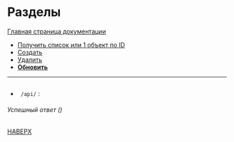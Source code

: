 # Разделы

[Главная страница документации](/README.md)

* [Получить список или 1 объект по ID](/docs/section/section-get.md)
* [Создать](/docs/section/section-create.md)   
* [Удалить](/docs/section/section-delete.md) 
* **[Обновить](/docs/section/section-update.md)**
---

## 
- ` /api/` :
###### Успешный ответ ()

[НАВЕРХ](#разделы)